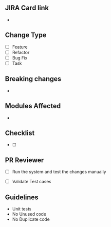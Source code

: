 ## JIRA Card link

-

## Change Type

- [ ] Feature
- [ ] Refactor
- [ ] Bug Fix
- [ ] Task

## Breaking changes

-

## Modules Affected

-

## Checklist

- [ ]


## PR Reviewer

- [ ] Run the system and test the changes manually
- [ ] Validate Test cases


## Guidelines

- Unit tests
- No Unused code
- No Duplicate code
